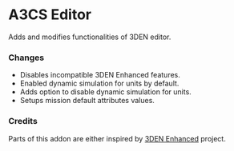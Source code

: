 # A3CS Editor
Adds and modifies functionalities of 3DEN editor.

### Changes
- Disables incompatible 3DEN Enhanced features.
- Enabled dynamic simulation for units by default.
- Adds option to disable dynamic simulation for units.
- Setups mission default attributes values.

### Credits
Parts of this addon are either inspired by [3DEN Enhanced](https://github.com/R3voA3/3den-Enhanced) project.

